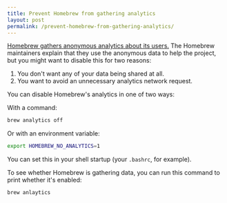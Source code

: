 ```yaml
---
title: Prevent Homebrew from gathering analytics
layout: post
permalink: /prevent-homebrew-from-gathering-analytics/
---
```

[Homebrew gathers anonymous analytics about its users.](https://github.com/Homebrew/brew/blob/master/docs/Analytics.md) The Homebrew maintainers explain that they use the anonymous data to help the project, but you might want to disable this for two reasons:

1. You don't want any of your data being shared at all.
2. You want to avoid an unnecessary analytics network request.

You can disable Homebrew's analytics in one of two ways:

With a command:

```sh
brew analytics off
```

Or with an environment variable:

```sh
export HOMEBREW_NO_ANALYTICS=1
```

You can set this in your shell startup (your `.bashrc`, for example).

To see whether Homebrew is gathering data, you can run this command to print whether it's enabled:

```sh
brew anlaytics
```
